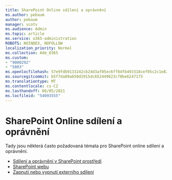 ```yaml
---
title: SharePoint Online sdílení a oprávnění
ms.author: pebaum
author: pebaum
manager: scotv
ms.audience: Admin
ms.topic: article
ms.service: o365-administration
ROBOTS: NOINDEX, NOFOLLOW
localization_priority: Normal
ms.collection: Adm_O365
ms.custom:
- "9000292"
- "5803"
ms.openlocfilehash: 57e9fdb9133242cb24d3af05ec6ff84fb493318cef05c2c1e82b147c3c9ebd5e
ms.sourcegitcommit: b5f7da89a650d2915dc652449623c78be6247175
ms.translationtype: MT
ms.contentlocale: cs-CZ
ms.lasthandoff: 08/05/2021
ms.locfileid: "54093555"
---
```

# <a name="sharepoint-online-sharing-and-permissions"></a>SharePoint Online sdílení a oprávnění

Tady jsou některá často požadovaná témata pro SharePoint online sdílení a oprávnění.

- [Sdílení a oprávnění v SharePoint prostředí](https://docs.microsoft.com/sharepoint/modern-experience-sharing-permissions)
- [SharePoint webu](https://docs.microsoft.com/sharepoint/customize-sharepoint-site-permissions)
- [Zapnutí nebo vypnutí externího sdílení](https://docs.microsoft.com/sharepoint/turn-external-sharing-on-or-off)